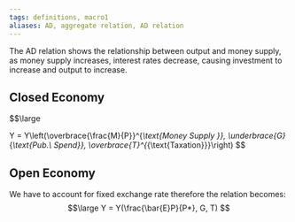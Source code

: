 ```yaml
---
tags: definitions, macro1
aliases: AD, aggregate relation, AD relation 
---
```

The AD relation shows the relationship between output and money supply, as money supply increases, interest rates decrease, causing investment to increase and output to increase. 
## Closed Economy 
$$\large 

Y = Y\left(\overbrace{\frac{M}{P}}^{_\text{Money Supply }}, \underbrace{G}_{_\text{Pub.\ Spend}}, \overbrace{T}^{_{\text{Taxation}}}\right)
$$
## Open Economy
We have to account for fixed exchange rate therefore the relation becomes:
$$\large 
Y = Y(\frac{\bar{E}P}{P*}, G, T)
$$
